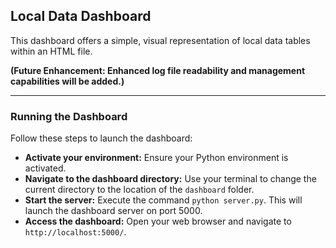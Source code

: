 ## Local Data Dashboard

This dashboard offers a simple, visual representation of local data tables within an HTML file.

**(Future Enhancement: Enhanced log file readability and management capabilities will be added.)**

---

### Running the Dashboard

Follow these steps to launch the dashboard:

* **Activate your environment:** Ensure your Python environment is activated.
* **Navigate to the dashboard directory:** Use your terminal to change the current directory to the location of the `dashboard` folder.
* **Start the server:** Execute the command `python server.py`. This will launch the dashboard server on port 5000.
* **Access the dashboard:** Open your web browser and navigate to `http://localhost:5000/`.